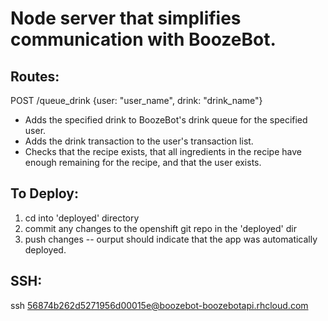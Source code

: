# Node server that simplifies communication with BoozeBot. 

## Routes: 
POST /queue_drink {user: "user_name", drink: "drink_name"}
* Adds the specified drink to BoozeBot's drink queue for the specified user.  
* Adds the drink transaction to the user's transaction list.
* Checks that the recipe exists, that all ingredients in the recipe have enough
  remaining for the recipe, and that the user exists.

## To Deploy: 
1) cd into 'deployed' directory 
2) commit any changes to the openshift git repo in the 'deployed' dir
3) push changes -- ourput should indicate that the app was automatically
deployed.

## SSH:
ssh 56874b262d5271956d00015e@boozebot-boozebotapi.rhcloud.com
